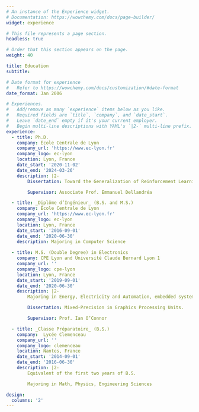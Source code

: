 ```yaml
---
# An instance of the Experience widget.
# Documentation: https://wowchemy.com/docs/page-builder/
widget: experience

# This file represents a page section.
headless: true

# Order that this section appears on the page.
weight: 40

title: Education
subtitle:

# Date format for experience
#   Refer to https://wowchemy.com/docs/customization/#date-format
date_format: Jan 2006

# Experiences.
#   Add/remove as many `experience` items below as you like.
#   Required fields are `title`, `company`, and `date_start`.
#   Leave `date_end` empty if it's your current employer.
#   Begin multi-line descriptions with YAML's `|2-` multi-line prefix.
experience:
  - title: Ph.D.
    company: École Centrale de Lyon
    company_url: 'https://www.ec-lyon.fr'
    company_logo: ec-lyon
    location: Lyon, France
    date_start: '2020-11-02'
    date_end: '2024-03-26'
    description: |2-
        Dissertation: Toward the Generalization of Reinforcement Learning.

        Supervisor: Associate Prof. Emmanuel Dellandréa

  - title: _Diplôme d’Ingénieur_ (B.S. and M.S.)
    company: École Centrale de Lyon
    company_url: 'https://www.ec-lyon.fr'
    company_logo: ec-lyon
    location: Lyon, France
    date_start: '2016-09-01'
    date_end: '2020-06-30'
    description: Majoring in Computer Science
        
  - title: M.S. (Double Degree) in Electronics
    company: CPE Lyon and Université Claude Bernard Lyon 1
    company_url: ''
    company_logo: cpe-lyon
    location: Lyon, France
    date_start: '2019-09-01'
    date_end: '2020-06-30'
    description: |2-
        Majoring in Energy, Electricity and Automation, embedded systems.

        Dissertation: Mixed-Precision in Graphics Processing Units.

        Supervisor: Prof. Ian O’Connor

  - title: _Classe Préparatoire_ (B.S.)
    company:  Lycée Clemenceau
    company_url: ''
    company_logo: clemenceau
    location: Nantes, France
    date_start: '2014-09-01'
    date_end: '2016-06-30'
    description: |2-
        Equivalent of the first two years of B.S.

        Majoring in Math, Physics, Engineering Sciences

design:
  columns: '2'
---
```

